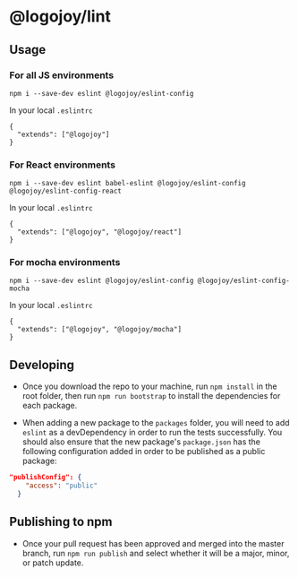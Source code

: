 # @logojoy/lint

## Usage

### For all JS environments
```
npm i --save-dev eslint @logojoy/eslint-config
```

In your local `.eslintrc`

```
{
  "extends": ["@logojoy"]
}
```

### For React environments
```
npm i --save-dev eslint babel-eslint @logojoy/eslint-config @logojoy/eslint-config-react
```

In your local `.eslintrc`

```
{
  "extends": ["@logojoy", "@logojoy/react"]
}
```

### For mocha environments
```
npm i --save-dev eslint @logojoy/eslint-config @logojoy/eslint-config-mocha
```

In your local `.eslintrc`

```
{
  "extends": ["@logojoy", "@logojoy/mocha"]
}
```

## Developing
- Once you download the repo to your machine, run `npm install` in the root folder, then run `npm run bootstrap` to install the dependencies for each package.

- When adding a new package to the `packages` folder, you will need to add `eslint` as a devDependency in order to run the tests successfully. You should also ensure that the new package's `package.json` has the following configuration added in order to be published as a public package:

```json
"publishConfig": {
    "access": "public"
  }
```

## Publishing to npm
- Once your pull request has been approved and merged into the master branch, run `npm run publish` and select whether it will be a major, minor, or patch update.
